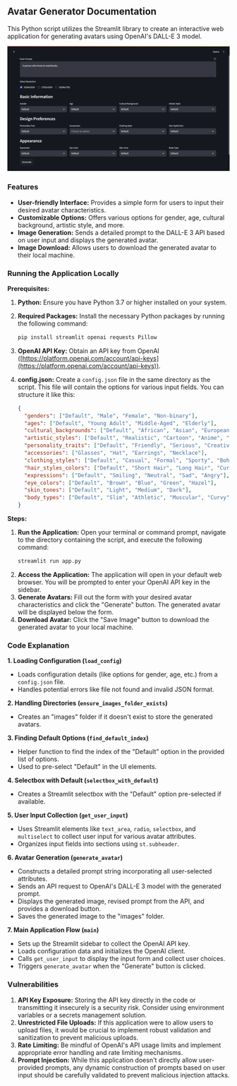 ## Avatar Generator Documentation

This Python script utilizes the Streamlit library to create an interactive web application for generating avatars using OpenAI's DALL-E 3 model.

![Avatar Generator](screenshot.png)

### Features

* **User-friendly Interface:** Provides a simple form for users to input their desired avatar characteristics.
* **Customizable Options:** Offers various options for gender, age, cultural background, artistic style, and more.
* **Image Generation:** Sends a detailed prompt to the DALL-E 3 API based on user input and displays the generated avatar.
* **Image Download:** Allows users to download the generated avatar to their local machine.

### Running the Application Locally

**Prerequisites:**

1. **Python:** Ensure you have Python 3.7 or higher installed on your system.
2. **Required Packages:** Install the necessary Python packages by running the following command:
   ```bash
   pip install streamlit openai requests Pillow
   ```
3. **OpenAI API Key:** Obtain an API key from OpenAI ([https://platform.openai.com/account/api-keys](https://platform.openai.com/account/api-keys)).
4. **config.json:** Create a `config.json` file in the same directory as the script. This file will contain the options for various input fields. You can structure it like this:

   ```json
   {
     "genders": ["Default", "Male", "Female", "Non-binary"],
     "ages": ["Default", "Young Adult", "Middle-Aged", "Elderly"],
     "cultural_backgrounds": ["Default", "African", "Asian", "European", "North American", "South American"],
     "artistic_styles": ["Default", "Realistic", "Cartoon", "Anime", "Abstract"],
     "personality_traits": ["Default", "Friendly", "Serious", "Creative", "Adventurous"],
     "accessories": ["Glasses", "Hat", "Earrings", "Necklace"],
     "clothing_styles": ["Default", "Casual", "Formal", "Sporty", "Bohemian"],
     "hair_styles_colors": ["Default", "Short Hair", "Long Hair", "Curly Hair", "Blonde", "Brown", "Black"],
     "expressions": ["Default", "Smiling", "Neutral", "Sad", "Angry"],
     "eye_colors": ["Default", "Brown", "Blue", "Green", "Hazel"],
     "skin_tones": ["Default", "Light", "Medium", "Dark"],
     "body_types": ["Default", "Slim", "Athletic", "Muscular", "Curvy"]
   }
   ```

**Steps:**
1. **Run the Application:** Open your terminal or command prompt, navigate to the directory containing the script, and execute the following command:
   ```bash
   streamlit run app.py
   ```
3. **Access the Application:** The application will open in your default web browser. You will be prompted to enter your OpenAI API key in the sidebar.
4. **Generate Avatars:** Fill out the form with your desired avatar characteristics and click the "Generate" button. The generated avatar will be displayed below the form.
5. **Download Avatar:** Click the "Save Image" button to download the generated avatar to your local machine.

### Code Explanation

**1. Loading Configuration (`load_config`)**

* Loads configuration details (like options for gender, age, etc.) from a `config.json` file.
* Handles potential errors like file not found and invalid JSON format.

**2. Handling Directories (`ensure_images_folder_exists`)**

* Creates an "images" folder if it doesn't exist to store the generated avatars.

**3. Finding Default Options (`find_default_index`)**

* Helper function to find the index of the "Default" option in the provided list of options.
* Used to pre-select "Default" in the UI elements.

**4. Selectbox with Default (`selectbox_with_default`)**

* Creates a Streamlit selectbox with the "Default" option pre-selected if available.

**5. User Input Collection (`get_user_input`)**

* Uses Streamlit elements like `text_area`, `radio`, `selectbox`, and `multiselect` to collect user input for various avatar attributes.
* Organizes input fields into sections using `st.subheader`.

**6. Avatar Generation (`generate_avatar`)**

* Constructs a detailed prompt string incorporating all user-selected attributes.
* Sends an API request to OpenAI's DALL-E 3 model with the generated prompt.
* Displays the generated image, revised prompt from the API, and provides a download button.
* Saves the generated image to the "images" folder.

**7. Main Application Flow (`main`)**

* Sets up the Streamlit sidebar to collect the OpenAI API key.
* Loads configuration data and initializes the OpenAI client.
* Calls `get_user_input` to display the input form and collect user choices.
* Triggers `generate_avatar` when the "Generate" button is clicked.

### Vulnerabilities

1. **API Key Exposure:** Storing the API key directly in the code or transmitting it insecurely is a security risk. Consider using environment variables or a secrets management solution.
2. **Unrestricted File Uploads:** If this application were to allow users to upload files, it would be crucial to implement robust validation and sanitization to prevent malicious uploads.
3. **Rate Limiting:** Be mindful of OpenAI's API usage limits and implement appropriate error handling and rate limiting mechanisms.
4. **Prompt Injection:** While this application doesn't directly allow user-provided prompts, any dynamic construction of prompts based on user input should be carefully validated to prevent malicious injection attacks.

